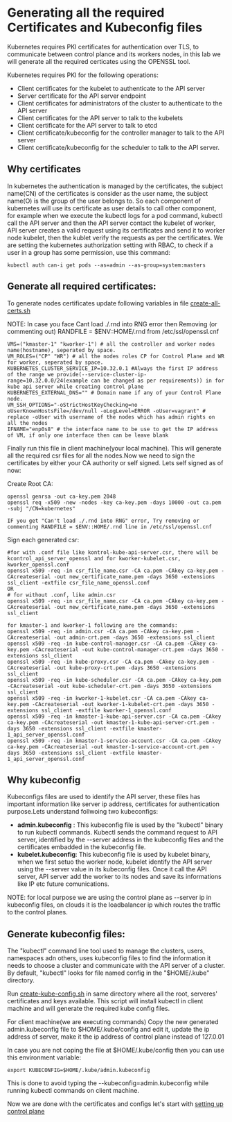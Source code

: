 # Generating all the required Certificates and Kubeconfig files
Kubernetes requires PKI certificates for authentication over TLS, to communicate between control plance and its workers nodes, in this lab we will generate all the required certicates using the OPENSSL tool.

Kubernetes requires PKI for the following operations:
* Client certificates for the kubelet to authenticate to the API server
* Server certificate for the API server endpoint
* Client certificates for administrators of the cluster to authenticate to the API server
* Client certificates for the API server to talk to the kubelets
* Client certificate for the API server to talk to etcd
* Client certificate/kubeconfig for the controller manager to talk to the API server
* Client certificate/kubeconfig for the scheduler to talk to the API server.

## Why certificates
In kubernetes the authentication is managed by the certificates, the subject name(CN) of the certificates is consider as the user name, the subject name(O) is the group of the user belongs to. So each component of kubernetes will use its certificate as user details to call other component, for example when we execute the kubectl logs for a pod command, kubectl call the API server and then the API server contact the kubelet of worker, API server creates a valid request using its certificates and send it to worker node kubelet, then the kublet verify the requests as per the certificates.
We are setting the kubernetes authorization setting with RBAC, to check if a user in a group has some permission, use this command:
```
kubectl auth can-i get pods --as=admin --as-group=system:masters
```

## Generate all required certificates:

To generate nodes certificates update following variables in file [create-all-certs.sh](scripts/certs/create-all-certs.sh)

NOTE: In case you face Cant load ./.rnd into RNG error then Removing (or commenting out) RANDFILE = $ENV::HOME/.rnd from /etc/ssl/openssl.cnf

```
VMS=("kmaster-1" "kworker-1") # all the controller and worker nodes name(hostname), seperated by space.
VM_ROLES=("CP" "WR") # all the nodes roles CP for Control Plane and WR for worker, seperated by space.
KUBERNETES_CLUSTER_SERVICE_IP=10.32.0.1 #Always the first IP address of the range we provide(--service-cluster-ip-range=10.32.0.0/24(example can be changed as per requirements)) in for kube api server while creating control plane
KUBERNETES_EXTERNAL_DNS="" # Domain name if any of your Control Plane node.
VM_SSH_OPTIONS="-oStrictHostKeyChecking=no -oUserKnownHostsFile=/dev/null -oLogLevel=ERROR -oUser=vagrant" # replace -oUser with username of the nodes which has admin rights on all the nodes
IFNAME="enp0s8" # the interface name to be use to get the IP address of VM, if only one interface then can be leave blank

```

Finally run this file in client machine(your local machine). This will generate all the required csr files for all the nodes.Now we need to sign the certificates by either your CA authority or self signed. Lets self signed as of now:

Create Root CA:
```
openssl genrsa -out ca-key.pem 2048
openssl req -x509 -new -nodes -key ca-key.pem -days 10000 -out ca.pem -subj "/CN=kubernetes"

IF you get "Can't load ./.rnd into RNG" error, Try removing or commenting RANDFILE = $ENV::HOME/.rnd line in /etc/ssl/openssl.cnf
```
Sign each generated csr:
```
#for with .conf file like kontrol-kube-api-server.csr, there will be kcontrol_api_server_openssl and for kworker-kubelet.csr, kworker_openssl.conf
openssl x509 -req -in csr_file_name.csr -CA ca.pem -CAkey ca-key.pem -CAcreateserial -out new_certificate_name.pem -days 3650 -extensions ssl_client -extfile csr_file_name_openssl.conf
OR
# for without .conf, like admin.csr
openssl x509 -req -in csr_file_name.csr -CA ca.pem -CAkey ca-key.pem -CAcreateserial -out new_certificate_name.pem -days 3650 -extensions ssl_client

for kmaster-1 and kworker-1 following are the commands:
openssl x509 -req -in admin.csr -CA ca.pem -CAkey ca-key.pem -CAcreateserial -out admin-crt.pem -days 3650 -extensions ssl_client
openssl x509 -req -in kube-control-manager.csr -CA ca.pem -CAkey ca-key.pem -CAcreateserial -out kube-control-manager-crt.pem -days 3650 -extensions ssl_client
openssl x509 -req -in kube-proxy.csr -CA ca.pem -CAkey ca-key.pem -CAcreateserial -out kube-proxy-crt.pem -days 3650 -extensions ssl_client
openssl x509 -req -in kube-scheduler.csr -CA ca.pem -CAkey ca-key.pem -CAcreateserial -out kube-scheduler-crt.pem -days 3650 -extensions ssl_client
openssl x509 -req -in kworker-1-kubelet.csr -CA ca.pem -CAkey ca-key.pem -CAcreateserial -out kworker-1-kubelet-crt.pem -days 3650 -extensions ssl_client -extfile kworker-1_openssl.conf
openssl x509 -req -in kmaster-1-kube-api-server.csr -CA ca.pem -CAkey ca-key.pem -CAcreateserial -out kmaster-1-kube-api-server-crt.pem -days 3650 -extensions ssl_client -extfile kmaster-1_api_server_openssl.conf
openssl x509 -req -in kmaster-1-service-account.csr -CA ca.pem -CAkey ca-key.pem -CAcreateserial -out kmaster-1-service-account-crt.pem -days 3650 -extensions ssl_client -extfile kmaster-1_api_server_openssl.conf

```

## Why kubeconfig
Kubeconfigs files are used to identify the API server, these files has important information like server ip address, certificates for authentication purpose.Lets understand follwoing two kubeconfigs:
* **admin.kubeconfig** : This kubeconfig file is used by the "kubectl" binary to run kubectl commands. Kubectl sends the command request to API server, identified by the --server address in the kubeconfig files and the certificates embadded in the kubeconfig file.
* **kubelet.kubeconfig**: This kubeconfig file is used by kubelet binary, when we first setuo the worker node, kubelet identify the API server using the --server value in its kubeconfig files. Once it call the API server, API server add the worker to its nodes and save its informations like IP etc future comunications.

NOTE: for local purpose we are using the control plane as --server ip in kubeconfig files, on clouds it is the loadbalancer ip which routes the traffic to the control planes.

## Generate kubeconfig files:
The "kubectl" command line tool used to manage the clusters, users, namespaces adn others, uses kubeconfig files to find the information it needs to choose a cluster and communicate with the API server of a cluster. By default, "kubectl" looks for file named config in the "$HOME/.kube" directory.

Run [create-kube-config.sh](../scripts/certs/create-kube-config.sh) in same directory where all the root, serveres' certificates and keys available. This script will install kubectl in client machine and will generate the required kube config files.


For client machine(we are executing commands) Copy the new generated admin.kubeconfig file to $HOME/.kube/config and edit it, update the ip address of server, make it the ip address of control plane instead of 127.0.01

In case you are not coping the file at $HOME/.kube/config then you can use this environment variable:
```
export KUBECONFIG=$HOME/.kube/admin.kubeconfig
```

This is done to avoid typing the --kubeconfig=admin.kubeconfig while running kubectl commands on client machine.

Now we are done with the certificates and configs let's start with [setting up control plane](02-setup-control-plane.md)